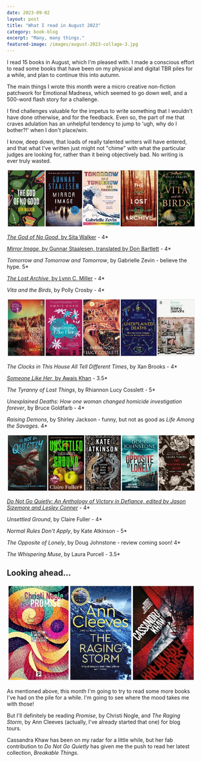 ```yaml
---
date: 2023-09-02
layout: post
title: "What I read in August 2023"
category: book-blog
excerpt: "Many, many things."
featured-image: /images/august-2023-collage-3.jpg
---
```


I read 15 books in August, which I'm pleased with. I made a conscious effort to read some books that have been on my physical and digital TBR piles for a while, and plan to continue this into autumn.

The main things I wrote this month were a micro creative non-fiction patchwork for Emotional Madness, which seemed to go down well, and a 500-word flash story for a challenge.

I find challenges valuable for the impetus to write something that I wouldn't have done otherwise, and for the feedback. Even so, the part of me that craves adulation has an unhelpful tendency to jump to 'ugh, why do I bother?!' when I don't place/win.

I know, deep down, that loads of really talented writers will have entered, and that what I've written just might not "chime" with what the particular judges are looking for, rather than it being objectively bad. No writing is ever truly wasted.

![The God of No Good, Mirror Image, Tomorrow and Tomorrow and Tomorrow, The Lost Archive, Vita and the Birds](/images/august-2023-collage-1.jpg)

[<cite>The God of No Good</cite>, by Sita Walker](/blog-tour-the-god-of-no-good/) - 4*

[<cite>Mirror Image</cite>, by Gunnar Staalesen, translated by Don Bartlett](/blog-tour-mirror-image/) - 4*

<cite>Tomorrow and Tomorrow and Tomorrow</cite>, by Gabrielle Zevin - believe the hype. 5*

[<cite>The Lost Archive</cite>, by Lynn C. Miller](/blog-tour-the-lost-archive/) - 4*

<cite>Vita and the Birds</cite>, by Polly Crosby - 4*

![The Clocks in This House All Tell Different Times, Someone Like Her, The Tyranny of Lost Things, Unexplained Deaths, Raising Demons](/images/august-2023-collage-2.jpg)

<cite>The Clocks in This House All Tell Different Times</cite>, by Xan Brooks - 4*

[<cite>Someone Like Her</cite>, by Awais Khan](/blog-tour-someone-like-her/) - 3.5*

<cite>The Tyranny of Lost Things</cite>, by Rhiannon Lucy Cosslett - 5*

<cite>Unexplained Deaths: How one woman changed homicide investigation forever</cite>, by Bruce Goldfarb - 4*

<cite>Raising Demons</cite>, by Shirley Jackson - funny, but not as good as <cite>Life Among the Savages</cite>. 4*

![Do Not Go Quietly, Unsettled Ground, Normal Rules Don't Apply, The Opposite of Lonely, The Whispering Muse](/images/august-2023-collage-3.jpg)

[<cite>Do Not Go Quietly: An Anthology of Victory in Defiance, edited by Jason Sizemore and Lesley Conner</cite>](/do-not-go-quietly-by-jason-sizemore-and-lesley-conner/) - 4*

<cite>Unsettled Ground</cite>, by Claire Fuller - 4*

<cite>Normal Rules Don't Apply</cite>, by Kate Atkinson - 5*

<cite>The Opposite of Lonely</cite>, by Doug Johnstone - review coming soon! 4*

<cite>The Whispering Muse</cite>, by Laura Purcell - 3.5*

## Looking ahead...

![Promise, The Raging Storm, Breakable Things](/images/august-2023-collage-4.jpg)

As mentioned above, this month I'm going to try to read some more books I've had on the pile for a while. I'm going to see where the mood takes me with those!

But I'll definitely be reading <cite>Promise</cite>, by Christi Nogle, and <cite>The Raging Storm</cite>, by Ann Cleeves (actually, I've already started that one) for blog tours.

Cassandra Khaw has been on my radar for a little while, but her fab contribution to <cite>Do Not Go Quietly</cite> has given me the push to read her latest collection, <cite>Breakable Things</cite>.